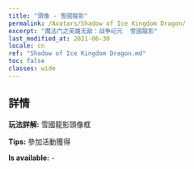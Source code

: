 ```yaml
---
title: "頭像 - 雪國龍影"
permalink: /Avatars/Shadow of Ice Kingdom Dragon/
excerpt: "魔法门之英雄无敌：战争纪元  雪國龍影"
last_modified_at: 2021-06-30
locale: cn
ref: "Shadow of Ice Kingdom Dragon.md"
toc: false
classes: wide
---
```

## 詳情

 **玩法詳解:** 雪國龍影頭像框 

 **Tips:** 參加活動獲得 

 **Is available:**  - 

